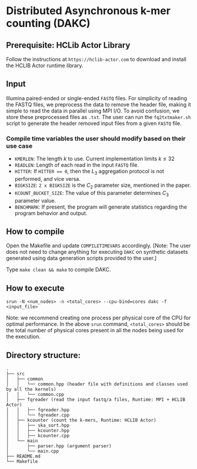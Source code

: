 # Distributed Asynchronous k-mer counting (DAKC)

## Prerequisite: HCLib Actor Library 

Follow the instructions at `https://hclib-actor.com` to download and install the HCLIB Actor runtime library.

## Input 
Illumina paired-ended or single-ended `FASTQ` files. 
For simplicity of reading the FASTQ files, we preprocess the data to remove the header file, making it simple to read the data in parallel using MPI I/O. 
To avoid confusion, we store these preprocessed files as `.txt`. 
The user can run the `fq2txtmaker.sh` script to generate the header removed input files from a given `FASTQ` file.

### Compile time variables the user should modify based on their use case 
- `KMERLEN`: The length $k$ to use. Current implementation limits $k \leq 32$
- `READLEN`: Length of each read in the input `FASTQ` file.
- `HITTER`: If `HITTER == 0`, then the $L_3$ aggregation protocol is not performed, and vice versa.
- `BIGKSIZE`: `2 x BIGKSIZE` is the $C_2$ parameter size, mentioned in the paper.
- `KCOUNT_BUCKET_SIZE`: The value of this parameter determines $C_3$ parameter value. 
- `BENCHMARK`: If present, the program will generate statistics regarding the program behavior and output.

## How to compile

Open the Makefile and update `COMPILETIMEVARS` accordingly. 
[Note: The user does not need to change anything for executing `DAKC` on synthetic datasets generated using data generation scripts provided to the user.]

Type `make clean && make` to compile DAKC.

## How to execute 
```
srun -N <num_nodes> -n <total_cores> --cpu-bind=cores dakc -f <input_file>
```

Note: we recommend creating one process per physical core of the CPU for optimal performance. 
In the above `srun` command, `<total_cores>` should be the total number of physical cores present in all the nodes being used for the execution.

## Directory structure:
```tree
.
├── src 
│   ├── common 
│   │   └── common.hpp (header file with definitions and classes used by all the kernels)
│   │   └── common.cpp
│   ├── fqreader (read the input fastq/a files, Runtime: MPI + HCLIB Actor)
│   │   ├── fqreader.hpp
│   │   └── fqreader.cpp
│   ├── kcounter (count the k-mers, Runtime: HCLIB Actor)
│   │   ├── ska_sort.hpp
│   │   ├── kcounter.hpp
│   │   ├── kcounter.cpp
│   └── main
│       ├── parser.hpp (argument parser)
│       └── main.cpp
├── README.md
└── Makefile
```
